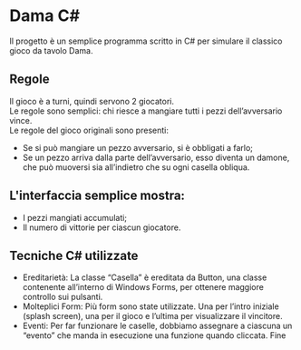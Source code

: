 # Dama C#
Il progetto è un semplice programma scritto in C# per simulare il classico gioco da tavolo Dama.  

## Regole
Il gioco è a turni, quindi servono 2 giocatori.  
Le regole sono semplici: chi riesce a mangiare tutti i pezzi dell’avversario vince.  
Le regole del gioco originali sono presenti:  
- Se si può mangiare un pezzo avversario, si è obbligati a farlo;  
- Se un pezzo arriva dalla parte dell’avversario, esso diventa un damone, che può muoversi sia all’indietro che su ogni casella obliqua.
## L'interfaccia semplice mostra:  
- I pezzi mangiati accumulati;  
- Il numero di vittorie per ciascun giocatore.
## Tecniche C# utilizzate
- Ereditarietà: La classe “Casella” è ereditata da Button, una classe contenente all’interno di Windows Forms, per ottenere maggiore controllo sui pulsanti.
- Molteplici Form: Più form sono state utilizzate. Una per l’intro iniziale (splash screen), una per il gioco e l’ultima per visualizzare il vincitore.
- Eventi: Per far funzionare le caselle, dobbiamo assegnare a ciascuna un “evento” che manda in esecuzione una funzione quando cliccata.
Fine
